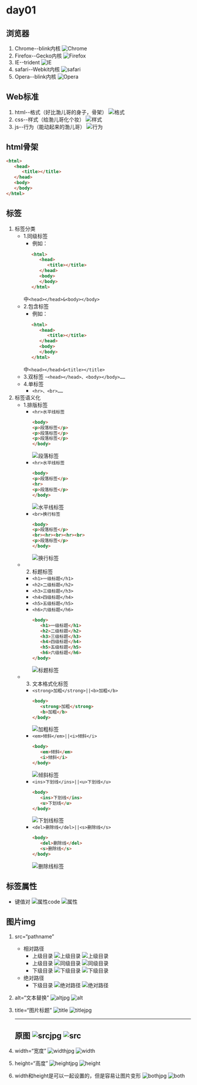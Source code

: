 # day01

## 浏览器

1. Chrome--blink内核
![Chrome](./media/Chrome.png)
1. Firefox--Gecko内核
![Firefox](./media/Firefox.png)
3. IE--trident
![IE](./media/IE.png)
4. safari--Webkit内核
![safari](./media/safari.png)
5. Opera--blink内核 
![Opera](./media/Opera.png)

## Web标准

1. html--格式（好比渤儿哥的身子，骨架）
![格式](./media/hb1.png)
2. css--样式（给渤儿哥化个妆）
![样式](./media/hb2.png)
3. js--行为（能动起来的渤儿哥）
![行为](./media/hb3.jpg)

## html骨架

```html
<html>
   <head>
      <title></title>
   </head>
   <body>
   </body>
</html>
```

## 标签

1. 标签分类
   - 1.同级标签
     - 例如：
      ```html
         <html>
            <head>
               <title></title>
            </head>
            <body>
            </body>
         </html>
      ```
      中`<head></head>&<body></body>`
   - 2.包含标签
     - 例如：
      ```html
         <html>
            <head>
               <title></title>
            </head>
            <body>
            </body>
         </html>
      ```
      中`<head></head>&<title></title>`
   - 3.双标签
     -`<head></head>、<body></body>……` 
   - 4.单标签
     - `<hr>、<br>……`
2. 标签语义化
   - 1.排版标签
      - ```<hr>水平线标签```
         ```html
         <body>
         <p>段落标签</p>
         <p>段落标签</p>
         <p>段落标签</p>
         </body>
         ```
         ![段落标签](./media/段落标签.jpg)
      - ```<hr>水平线标签```
         ```html
         <body>
         <p>段落标签</p>
         <hr>
         <p>段落标签</p>
         </body>
         ```
         ![水平线标签](./media/水平线标签.jpg)
      - ```<br>换行标签```
         ```html
         <body>
         <p>段落标签</p>
         <br><hr><br><hr><br>
         <p>段落标签</p>
         </body>
         ```
         ![换行标签](./media/换行标签.jpg)
   - 2. 标题标签
      - ```<h1>一级标题</h1>```
      - ```<h2>二级标题</h2>```
      - ```<h3>三级标题</h3>```
      - ```<h4>四级标题</h4>```
      - ```<h5>五级标题</h5>```
      - ```<h6>六级标题</h6>```
         ```html
         <body>
            <h1>一级标题</h1>
            <h2>二级标题</h2>
            <h3>三级标题</h3>
            <h4>四级标题</h4>
            <h5>五级标题</h5>
            <h6>六级标题</h6>
         </body>
         ```
         ![标题标签](./media/标题标签.jpg)
   - 3. 文本格式化标签
      - ```<strong>加粗</strong>||<b>加粗</b>```
         ```html
         <body>
            <strong>加粗</strong>
            <b>加粗</b>
         </body>
         ```
         ![加粗标签](./media/加粗标签.jpg)
      - ```<em>倾斜</em>||<i>倾斜</i>```
         ```html
         <body>
            <em>倾斜</em>
            <i>倾斜</i>
         </body>
         ```
         ![倾斜标签](./media/倾斜标签.jpg)
      - ```<ins>下划线</ins>||<u>下划线</u>```
         ```html
         <body>
            <ins>下划线</ins>
            <u>下划线</u>
         </body>
         ```
         ![下划线标签](./media/下划线标签.jpg)
      - ```<del>删除线</del>||<s>删除线</s>```
         ```html
         <body>
            <del>删除线</del>
            <s>删除线</s>
         </body>
         ```
         ![删除线标签](./media/删除线标签.jpg)

## 标签属性

- 键值对
  ![属性code](./media/属性code.jpg)
  ![属性](./media/属性.jpg)

## 图片img

1. src=“pathname”
   - 相对路径
      - 上级目录
         ![上级目录](./media/上级目录.jpg)
         ![上级目录](./media/上级目录.gif)
      - 上级目录
         ![同级目录](./media/同级目录.jpg)
         ![同级目录](./media/同级目录.gif)
      - 下级目录
         ![下级目录](./media/下级目录.jpg)
         ![下级目录](./media/下级目录.gif)
   - 绝对路径
      - 下级目录
         ![绝对路径](./media/绝对路径.jpg)
         ![绝对路径](./media/绝对路径.gif)
2. alt=“文本替换”
   ![altjpg](./media/altjpg.jpg)
   ![alt](./media/alt.jpg)
3. title=“图片标题”
   ![title](./media/title.jpg)
   ![titlejpg](./media/titlejpg.jpg)

   ---
   原图
   ![srcjpg](./media/srcjpg.jpg)
   ![src](./media/src.jpg)
   ---
4. width=“宽度”
   ![widthjpg](./media/widthjpg.jpg)
   ![width](./media/width.jpg)
5. height=“高度”
   ![heightjpg](./media/heightjpg.jpg)
   ![height](./media/height.jpg)
6. width和height是可以一起设置的，但是容易让图片变形
   ![bothjpg](./media/bothjpg.jpg)
   ![both](./media/both.jpg)